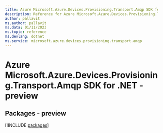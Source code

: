 ```yaml
---
title: Azure Microsoft.Azure.Devices.Provisioning.Transport.Amqp SDK for .NET
description: Reference for Azure Microsoft.Azure.Devices.Provisioning.Transport.Amqp SDK for .NET
author: pallavit
ms.author: pallavit
ms.data: 01/11/2023
ms.topic: reference
ms.devlang: dotnet
ms.service: microsoft.azure.devices.provisioning.transport.amqp
---
```

# Azure Microsoft.Azure.Devices.Provisioning.Transport.Amqp SDK for .NET - preview
## Packages - preview
[!INCLUDE [packages](microsoft.azure.devices.provisioning.transport.amqp-index.md)]